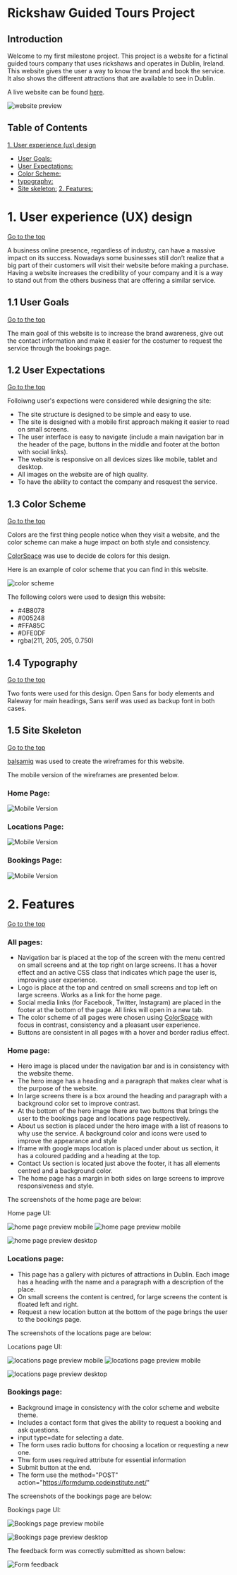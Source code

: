 
# Rickshaw Guided Tours Project

## Introduction 
Welcome to my first milestone project. This project is a website for a fictinal guided tours company that uses rickshaws and operates in Dublin, Ireland. This website gives the user a way to know the brand and book the service. It also shows the different attractions that are available to see in Dublin.

A live website can be found [here](https://marcellomuy.github.io/ci-milestone-p1/).

![website preview](assets/images/responsive-screenshot.png)

## Table of Contents
[1. User experience (ux) design](#ux)
  - [User Goals:](#user-goals)
  - [User Expectations:](#user-expectations)
  -	[Color Scheme:](#color-scheme)
  - [typography:](#typography)
  - [Site skeleton:](#site-skeleton)
[2. Features:](#featues)


<a name="ux"></a>
# 1. User experience (UX) design
[Go to the top](#table-of-contents)

A business online presence, regardless of industry, can have a massive impact on its success. Nowadays some businesses still don’t realize that a big part of their customers will visit their website before making a purchase. Having a website increases the credibility of your company and  it is a way to stand out from the others business that are offering a similar service. 

<a name="user-goals"></a>
## 1.1 User Goals
  [Go to the top](#table-of-contents)

The main goal of this website is to increase the brand awareness, give out the contact information and make it easier for the costumer to request the service through the bookings page.

<a name="user-expectations"></a>
## 1.2 User Expectations
  [Go to the top](#table-of-contents)

Folloiwng user's expections were considered while designing the site:
* The site structure is designed to be simple and easy to use.
* The site is designed with a mobile first approach making it easier to read on small screens. 
* The user interface is easy to navigate (include a main navigation bar in the header of the page, buttons in the middle and footer at the botton with social links).
* The website is responsive on all devices sizes like mobile, tablet and desktop.
* All images on the website are of high quality. 
* To have the ability to contact the company and resquest the service.

<a name="color-scheme"></a>
## 1.3 Color Scheme
  [Go to the top](#table-of-contents)

  Colors are the first thing people notice when they visit a website, and the color scheme can make a huge impact on both style and consistency.
   
  [ColorSpace](https://mycolor.space/) was use to decide de colors for this design.

  Here is an example of color scheme that you can find in this website.

  ![color scheme](assets/images/color-scheme.png) 

  The following colors were used to design this website:
  * #4B8078 
  * #005248
  * #FFA85C
  * #DFE0DF
  * rgba(211, 205, 205, 0.750)
  
<a name="typography"></a>
## 1.4 Typography
  [Go to the top](#table-of-contents)

  Two fonts were used for this design. Open Sans for body elements and Raleway for main headings, Sans serif was used as backup font in both cases. 
    

<a name="wireframes"></a>
## 1.5 Site Skeleton
  [Go to the top](#table-of-contents)

[balsamiq](https://balsamiq.com/) was used to create the wireframes for this website. 

The mobile version of the wireframes are presented below.

<a name="Home-page"></a>
### Home Page:
![Mobile Version](./assets/images/wireframe-index.png)

<a name="Locations-page"></a>
### Locations Page:
![Mobile Version](./assets/images/wireframe-locations.png)

<a name="bookings-page"></a>
### Bookings Page:
![Mobile Version](./assets/images/wireframe-bookings.png)

<a name="features"></a>
# 2. Features
  [Go to the top](#table-of-contents)

### All pages:
- Navigation bar is placed at the top of the screen with the menu centred on small screens and at the top right on large screens. It has a hover effect and an active CSS class that indicates which page the user is, improving user experience.
- Logo is place at the top and centred on small screens and top left on large screens. Works as a link for the home page.
- Social media links (for Facebook, Twitter, Instagram) are placed in the footer at the bottom of the page. All links will open in a new tab.
- The color scheme of all pages were chosen using [ColorSpace](https://mycolor.space/) with focus in contrast, consistency and a pleasant user experience.
- Buttons are consistent in all pages with a hover and border radius effect.
### Home page:
- Hero image is placed under the navigation bar and is in consistency with the website theme.
- The hero image has a heading and a paragraph that makes clear what is the purpose of the website.
- In large screens there is a box around the heading and paragraph with a background color set to improve contrast.
- At the bottom of the hero image there are two buttons that brings the user to the bookings page and locations page respectively.
- About us section is placed under the hero image with a list of reasons to why use the service. A background color and icons were used to improve the appearance and style 
- Iframe with google maps location is placed under about us section, it has a coloured padding and a heading at the top.
- Contact Us section is located just above the footer, it has all elements centred and a background color.
- The home page has a margin in both sides on large screens to improve responsiveness and style.

The screenshots of the home page are below:

  Home page UI:
  
  ![home page preview mobile](./assets/images/home1-preview-mobile.png)
  ![home page preview mobile](./assets/images/home2-preview-mobile.png) 

  ![home page preview desktop](./assets/images/home-preview-desktop.png)

### Locations page:

- This page has a gallery with pictures of attractions in Dublin. Each image has a heading with the name and a paragraph with a description of the place.
- On small screens the content is centred, for large screens the content is floated left and right.
- Request a new location button at the bottom of the page brings the user to the bookings page.

The screenshots of the locations page are below:

  Locations page UI:
  
  ![locations page preview mobile](./assets/images/locations1-preview-mobile.png) 
  ![locations page preview mobile](./assets/images/locations2-preview-mobile.png)

  ![locations page preview desktop](./assets/images/locations-preview-desktop.png)

### Bookings page:

- Background image in consistency with the color scheme and website theme.
- Includes a contact form that gives the ability to request a booking and ask questions.
- input type=date for selecting a date.
- The form uses radio buttons for choosing a location or requesting a new one.
- Thw form uses required attribute for essential information
- Submit button at the end.
- The form use the method="POST" action="https://formdump.codeinstitute.net/"

The screenshots of the bookings page are below:

  Bookings page UI:
  
  ![Bookings page preview mobile](./assets/images/bookings-preview-mobile.png) 

  ![Bookings page preview desktop](./assets/images/bookings-preview-desktop.png)

The feedback form was correctly submitted  as  shown below:

  ![Form feedback](./assets/images/form-dump-preview.png) 













 
